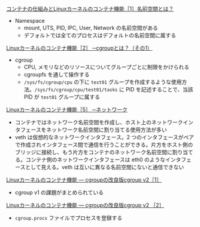 
[コンテナの仕組みとLinuxカーネルのコンテナ機能［1］名前空間とは？](https://gihyo.jp/admin/serial/01/linux_containers/0002)

* Namespace
  * mount, UTS, PID, IPC, User, Network の名前空間がある
  * デフォルトでは全てのプロセスはデフォルトの名前空間に属する


[Linuxカーネルのコンテナ機能［2］ ─cgroupとは？（その1）](https://gihyo.jp/admin/serial/01/linux_containers/0003)

* cgroup
  * CPU, メモリなどのリソースについてグループごとに制限をかけられる
  * cgroupfs を通して操作する
  * `/sys/fs/cgroup/cpu` の下に `test01` グループを作成するような使用方法。`/sys/fs/cgroup/cpu/test01/tasks` に PID を記述することで、当該 PID が `test01` グループに属する


[Linuxカーネルのコンテナ機能［5］ ─ネットワーク](https://gihyo.jp/admin/serial/01/linux_containers/0006)

* コンテナではネットワーク名前空間を作成し、ホスト上のネットワークインタフェースをネットワーク名前空間に割り当てる使用方法が多い
* veth は仮想的なネットワークインタフェース。2 つのインタフェースがペアで作成されインタフェース間で通信を行うことができる。片方をホスト側のブリッジに接続し、もう片方をコンテナのネットワーク名前空間に割り当てる。コンテナ側のネットワークインタフェースは eth0 のようなインタフェースとして見える。veth は互いに異なる名前空間にないと通信できない


[Linuxカーネルのコンテナ機能 ― cgroupの改良版cgroup v2［1］](https://gihyo.jp/admin/serial/01/linux_containers/0037)

* cgroup v1 の課題がまとめられている


[Linuxカーネルのコンテナ機能 ― cgroupの改良版cgroup v2 ［2］](https://gihyo.jp/admin/serial/01/linux_containers/0038)

* `cgroup.procs` ファイルでプロセスを登録する



